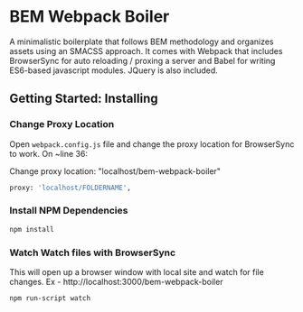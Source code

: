 # BEM Webpack Boiler
A minimalistic boilerplate that follows BEM methodology and organizes assets using an SMACSS approach. It comes with Webpack that includes BrowserSync for auto reloading / proxing a server and Babel for writing ES6-based javascript modules. JQuery is also included.

## Getting Started: Installing

### Change Proxy Location
Open `webpack.config.js` file and change the proxy location for BrowserSync to work. On ~line 36:

Change proxy location: "localhost/bem-webpack-boiler"
``` bash
proxy: 'localhost/FOLDERNAME', 
```

### Install NPM Dependencies
``` bash
npm install
```

### Watch Watch files with BrowserSync
This will open up a browser window with local site and watch for file changes. Ex - http://localhost:3000/bem-webpack-boiler

``` bash
npm run-script watch
```
